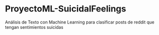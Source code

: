 # ProyectoML-SuicidalFeelings
Análisis de Texto con Machine Learning para clasificar posts de reddit que tengan sentimientos suicidas
